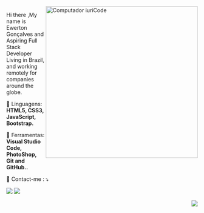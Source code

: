 

<img src="https://raw.githubusercontent.com/MicaelliMedeiros/micaellimedeiros/master/image/computer-illustration.png" min-width="400px" max-width="400px" width="400px" align="right" alt="Computador iuriCode">

<p align="left"> 
 Hi there ,My name is Ewerton Gonçalves and Aspiring Full Stack Developer 
 Living in Brazil, and working remotely for companies around the globe.
</p>

<p align="left">
  🦄 Linguagens: <strong>HTML5, CSS3, JavaScript, Bootstrap.</strong>
</p>

<p align="left">
  💼 Ferramentas: <strong>Visual Studio Code, PhotoShop, Git and GitHub..</strong>
</p>

<p align="left">
  💌 Contact-me : ⤵️
</p>

  <a href="#" alt="Facebook">
  <img src="https://img.shields.io/badge/-Facebook-3b5998?style=flat-square&labelColor=3b5998&logo=facebook&logoColor=white&link=https://www.facebook.com/fumaca13"/></a>

  <a href="#" alt="Instagram">
  <img src="https://img.shields.io/badge/-Instagram-DF0174?style=flat-square&labelColor=DF0174&logo=instagram&logoColor=white&link=https://www.instagram.com/ewerton_fmc/"/></a>
</p>  

<img align='right' src="https://github-readme-stats.vercel.app/api?username=iuricode&show_icons=true&title_color=783c00&text_color=af552e&icon_color=783c00&bg_color=f8efd4&cache_seconds=2300">
<!--
**EwertonWeb/EwertonWeb** is a ✨ _special_ ✨ repository because its `README.md` (this file) appears on your GitHub profile.




